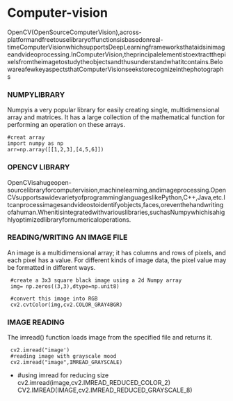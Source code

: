 # Computer-vision
OpenCV(OpenSourceComputerVision),across-platformandfreetouselibraryoffunctionsisbasedonreal-timeComputerVisionwhichsupportsDeepLearningframeworksthataidsinimageandvideoprocessing.InComputerVision,theprincipalelementistoextractthepixelsfromtheimagetostudytheobjectsandthusunderstandwhatitcontains.BelowareafewkeyaspectsthatComputerVisionseekstorecognizeinthephotographs
### NUMPYLIBRARY
Numpyis a very popular library for easily creating single, multidimensional array and matrices. It has a large collection of the mathematical function for performing an operation on these arrays.
       
    #creat array
    import numpy as np 
    arr=np.array([[1,2,3],[4,5,6]])
### OPENCV LIBRARY
OpenCVisahugeopen-sourcelibraryforcomputervision,machinelearning,andimageprocessing.OpenCVsupportsawidevarietyofprogramminglanguageslikePython,C++,Java,etc.Itcanprocessimagesandvideostoidentifyobjects,faces,oreventhehandwritingofahuman.Whenitisintegratedwithvariouslibraries,suchasNumpywhichisahighlyoptimizedlibraryfornumericaloperations.
### READING/WRITING AN IMAGE FILE
An image is a multidimensional array; it has columns and rows of pixels, and each pixel has a value. For different kinds of image data, the pixel value may be formatted in different ways.

     #create a 3x3 square black image using a 2d Numpy array
     img= np.zeros((3,3),dtype=np.unit8)
     
     #convert this image into RGB 
     cv2.cvtColor(img,cv2.COLOR_GRAY4BGR)
### IMAGE READING
The imread() function loads image from the specified file and returns it.

     cv2.imread("image')
     #reading image with grayscale mood
     cv2.imread("image",IMREAD_GRAYSCALE)
-
     #using imread for reducing size
     cv2.imread(image,cv2.IMREAD_REDUCED_COLOR_2)
     CV2.IMREAD(IMAGE,cv2.IMREAD_REDUCED_GRAYSCALE_8)
     
   
    
    
     
